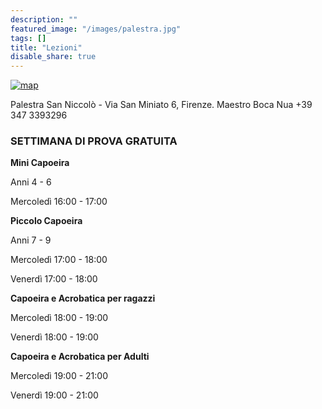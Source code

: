 ```yaml
---
description: ""
featured_image: "/images/palestra.jpg"
tags: []
title: "Lezioni"
disable_share: true
---
```


[![map](/images/mappa.png)](https://www.openstreetmap.org/note/new?lat=43.76393&lon=11.26131#map=19/43.76383/11.26202&layers=N)


Palestra San Niccolò - Via San Miniato 6, Firenze.
Maestro Boca Nua +39 347 3393296

### SETTIMANA DI PROVA GRATUITA

**Mini Capoeira**

Anni 4 - 6

Mercoledì  16:00 - 17:00 

**Piccolo Capoeira**

Anni 7 - 9

Mercoledì  17:00 - 18:00

Venerdì	   17:00 - 18:00

**Capoeira e Acrobatica per ragazzi**

Mercoledì  18:00 - 19:00

Venerdì	   18:00 - 19:00


**Capoeira e Acrobatica per Adulti**

Mercoledì  19:00 - 21:00

Venerdì	  19:00 - 21:00
